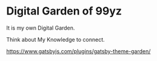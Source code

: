 # Digital Garden of 99yz

It is my own Digital Garden.

Think about My Knowledge to connect.

https://www.gatsbyjs.com/plugins/gatsby-theme-garden/


